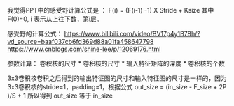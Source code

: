 
我觉得PPT中的感受野计算公式是 ： F(i) = (F(i-1) -1) X Stride + Ksize  其中 F(0)=0, i 表示从上往下数，第i层。

感受野的计算公式：
    https://www.bilibili.com/video/BV17p4y1B78h/?vd_source=baaf037cb6fd369d88a01fa458647798
    https://www.cnblogs.com/shine-lee/p/12069176.html


参数计算：
    卷积核的尺寸 * 卷积核的尺寸 * 输入特征矩阵的深度 * 卷积核的个数

3x3卷积核卷积之后得到的输出特征图的尺寸和输入特征图的尺寸是一样的，因为3x3卷积核的stride=1，padding=1，根据公式 out_size = (in_size - F_size + 2P )/S + 1 所以得到 out_size 等于 in_size

